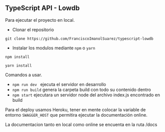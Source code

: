 ## TypeScript API - Lowdb

Para ejecutar el proyecto en local.

- Clonar el repositorio
```
git clone https://github.com/FranciscoImanolSuarez/typescript-lowdb
```

- Instalar los modulos mediante `npm` o `yarn`
```
npm install
```
```
yarn install 
```

Comandos a usar.
- `npm run dev ` ejecuta el servidor en desarrollo
- `npm run build` genera la carpeta build con todo su contenido dentro
- `npm start` ejecutara un servidor node del archivo index.js encontrado en build

Para el deploy usamos Heroku, tener en mente colocar la variable de entorno `SWAGGER_HOST` que permitira ejecutar la documentación online.

La documentacion tanto en local como online se encuenta en la ruta /docs

